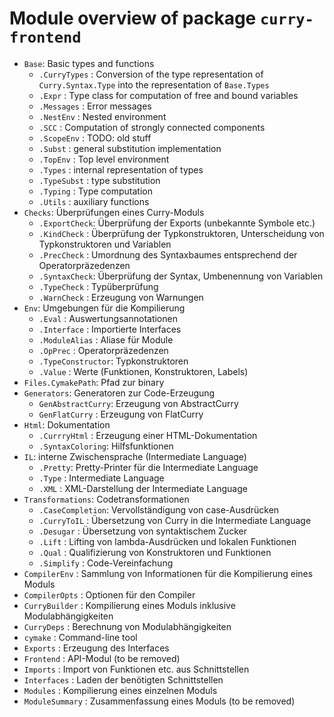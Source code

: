 Module overview of package `curry-frontend`
===========================================

  * `Base`: Basic types and functions
      * `.CurryTypes` : Conversion of the type representation of
                        `Curry.Syntax.Type` into the representation of
                        `Base.Types`
      * `.Expr`       : Type class for computation of free and bound variables
      * `.Messages`   : Error messages
      * `.NestEnv`    : Nested environment
      * `.SCC`        : Computation of strongly connected components
      * `.ScopeEnv`   : TODO: old stuff
      * `.Subst`      : general substitution implementation
      * `.TopEnv`     : Top level environment
      * `.Types`      : internal representation of types
      * `.TypeSubst`  : type substitution
      * `.Typing`     : Type computation
      * `.Utils`      : auxiliary functions
  * `Checks`: Überprüfungen eines Curry-Moduls
      * `.ExportCheck`: Überprüfung der Exports (unbekannte Symbole etc.)
      * `.KindCheck`  : Überprüfung der Typkonstruktoren, Unterscheidung von
                        Typkonstruktoren und Variablen
      * `.PrecCheck`  : Umordnung des Syntaxbaumes entsprechend der
                        Operatorpräzedenzen
      * `.SyntaxCheck`: Überprüfung der Syntax, Umbenennung von Variablen
      * `.TypeCheck`  : Typüberprüfung
      * `.WarnCheck`  : Erzeugung von Warnungen
  * `Env`: Umgebungen für die Kompilierung
      * `.Eval`           : Auswertungsannotationen
      * `.Interface`      : Importierte Interfaces
      * `.ModuleAlias`    : Aliase für Module
      * `.OpPrec`         : Operatorpräzedenzen
      * `.TypeConstructor`: Typkonstruktoren
      * `.Value`          : Werte (Funktionen, Konstruktoren, Labels)
  * `Files.CymakePath`: Pfad zur binary
  * `Generators`: Generatoren zur Code-Erzeugung
      * `GenAbstractCurry`: Erzeugung von AbstractCurry
      * `GenFlatCurry`    : Erzeugung von FlatCurry
  * `Html`: Dokumentation
      * `.CurrryHtml`    : Erzeugung einer HTML-Dokumentation
      * `.SyntaxColoring`: Hilfsfunktionen
  * `IL`: interne Zwischensprache (Intermediate Language)
      * `.Pretty`: Pretty-Printer für die Intermediate Language
      * `.Type`  : Intermediate Language
      * `.XML`   : XML-Darstellung der Intermediate Language
  * `Transformations`: Codetransformationen
      * `.CaseCompletion`: Vervollständigung von case-Ausdrücken
      * `.CurryToIL`     : Übersetzung von Curry in die Intermediate Language
      * `.Desugar`       : Übersetzung von syntaktischem Zucker
      * `.Lift`          : Lifting von lambda-Ausdrücken und lokalen Funktionen
      * `.Qual`          : Qualifizierung von Konstruktoren und Funktionen
      * `.Simplify`      : Code-Vereinfachung
  * `CompilerEnv`   : Sammlung von Informationen für die Kompilierung eines
                      Moduls
  * `CompilerOpts`  : Optionen für den Compiler
  * `CurryBuilder`  : Kompilierung eines Moduls inklusive Modulabhängigkeiten
  * `CurryDeps`     : Berechnung von Modulabhängigkeiten
  * `cymake`        : Command-line tool
  * `Exports`       : Erzeugung des Interfaces
  * `Frontend`      : API-Modul (to be removed)
  * `Imports`       : Import von Funktionen etc. aus Schnittstellen
  * `Interfaces`    : Laden der benötigten Schnittstellen
  * `Modules`       : Kompilierung eines einzelnen Moduls
  * `ModuleSummary` : Zusammenfassung eines Moduls (to be removed)
